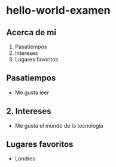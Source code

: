 # hello-world-examen

## Acerca de mi
1. Pasatiempos
2.  Intereses
3. Lugares favoritos

## Pasatiempos
* Me gusta leer 

## 2. Intereses
* Me gusta el mundo de la tecnología 

## Lugares favoritos
* Londres
